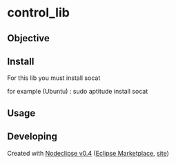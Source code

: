 # control_lib

## Objective

## Install
For this lib you must install socat

for example (Ubuntu) :
sudo aptitude install socat

## Usage


## Developing


Created with [Nodeclipse v0.4](https://github.com/Nodeclipse/nodeclipse-1)
 ([Eclipse Marketplace](http://marketplace.eclipse.org/content/nodeclipse), [site](http://www.nodeclipse.org))   
